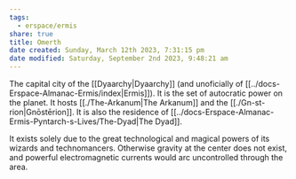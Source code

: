 ```yaml
---
tags:
  - erspace/ermis
share: true
title: Omerth
date created: Sunday, March 12th 2023, 7:31:15 pm
date modified: Saturday, September 2nd 2023, 9:48:21 am
---
```


The capital city of the [[Dyaarchy|Dyaarchy]] (and unoficially of [[../docs-Erspace-Almanac-Ermis/index|Ermis]]). It is the set of autocratic power on the planet. It hosts [[./The-Arkanum|The Arkanum]] and the [[./Gn-st-rion|Gnōstērion]]. It is also the residence of [[../docs-Erspace-Almanac-Ermis-Pyntarch-s-Lives/The-Dyad|The Dyad]]. 

It exists solely due to the great technological and magical powers of its wizards and technomancers. Otherwise gravity at the center does not exist, and powerful electromagnetic currents would arc uncontrolled through the area. 
